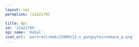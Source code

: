 ```yaml
---
layout: npc
permalink: /21421705

title: Npc
id: '21421705'
npc_name: 'Kabal'
icon_url: 'portrait/mob/22000112_n_gargoyleironmace_p.png'
---
```


